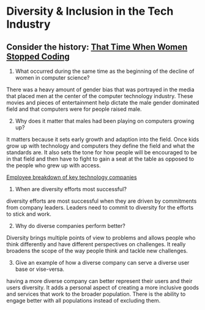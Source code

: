 # Diversity & Inclusion in the Tech Industry

## Consider the history: [That Time When Women Stopped Coding](https://www.npr.org/sections/money/2014/10/21/357629765/when-women-stopped-coding)

1. What occurred during the same time as the beginning of the decline of women in computer science?

There was a heavy amount of gender bias that was portrayed in the media that placed men at the center of the computer technology industry. These movies and pieces of entertainment help dictate the male gender dominated field and that computers were for people raised male.

2. Why does it matter that males had been playing on computers growing up?

It matters because it sets early growth and adaption into the field. Once kids grow up with technology and computers they define the field and what the standards are. It also sets the tone for how people will be encouraged to be in that field and then have to fight to gain a seat at the table as opposed to the people who grew up with access.

[Employee breakdown of key technology companies](https://informationisbeautiful.net/visualizations/diversity-in-tech/)

1. When are diversity efforts most successful?

diversity efforts are most successful when they are driven by commitments from company leaders. Leaders need to commit to diversity for the efforts to stick and work.

2. Why do diverse companies perform better?

Diversity brings multiple points of view to problems and allows people who think differently and have different perspectives on challenges. It really broadens the scope of the way people think and tackle new challenges.

3. Give an example of how a diverse company can serve a diverse user base or vise-versa.

having a more diverse company can better represent their users and their users diversity. It adds a personal aspect of creating a more inclusive goods and services that work to the broader population. There is the ability to engage better with all populations instead of excluding them.
